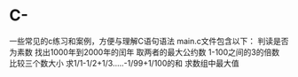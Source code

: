 # C-
一些常见的c练习和案例，方便与理解C语句语法
main.c文件包含以下：
判读是否为素数
找出1000年到2000年的闰年
取两者的最大公约数
1-100之间的3的倍数
比较三个数大小
求1/1-1/2+1/3.....-1/99+1/100的和
求数组中最大值

